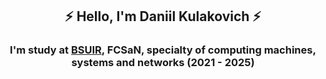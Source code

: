 <div align="center">
    <h2> ⚡️ Hello, I'm Daniil Kulakovich ⚡️ </h2>
    <h3> I'm study at <a href="https://www.bsuir.by">BSUIR</a>, FCSaN, specialty of computing machines, systems and networks (2021 - 2025) </h3>
</div>
<div>
    <p align="center">
        <img width="1080px",src="https://github-readme-stats.vercel.app/api/top-langs/?username=DanikKul&layout=compact&theme=onedark&langs_count=6&hide_border=true)">
    </p>
</div>
